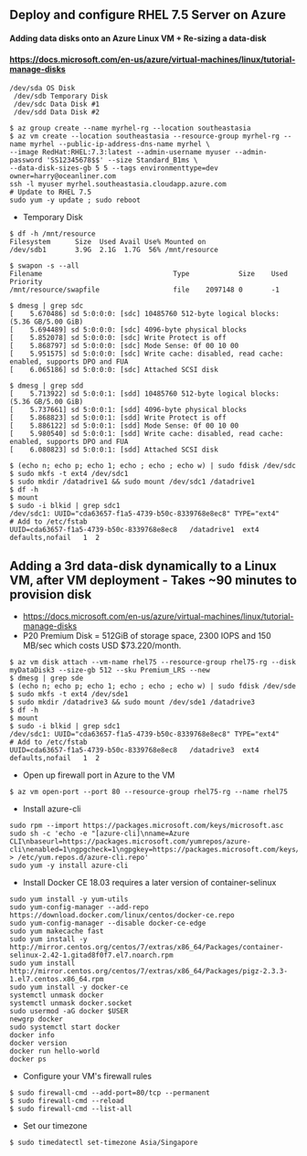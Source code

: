 ## Deploy and configure RHEL 7.5 Server on Azure
#### Adding data disks onto an Azure Linux VM + Re-sizing a data-disk
#### https://docs.microsoft.com/en-us/azure/virtual-machines/linux/tutorial-manage-disks
```
/dev/sda OS Disk
 /dev/sdb Temporary Disk
 /dev/sdc Data Disk #1
 /dev/sdd Data Disk #2
```

```
$ az group create --name myrhel-rg --location southeastasia
$ az vm create --location southeastasia --resource-group myrhel-rg --name myrhel --public-ip-address-dns-name myrhel \
--image RedHat:RHEL:7.3:latest --admin-username myuser --admin-password 'SS12345678$$' --size Standard_B1ms \
--data-disk-sizes-gb 5 5 --tags environmenttype=dev owner=harry@oceanliner.com
ssh -l myuser myrhel.southeastasia.cloudapp.azure.com
# Update to RHEL 7.5
sudo yum -y update ; sudo reboot
```

* Temporary Disk
```
$ df -h /mnt/resource
Filesystem      Size  Used Avail Use% Mounted on
/dev/sdb1       3.9G  2.1G  1.7G  56% /mnt/resource

$ swapon -s --all
Filename                                Type            Size    Used    Priority
/mnt/resource/swapfile                  file    2097148 0       -1
```

```
$ dmesg | grep sdc
[    5.670486] sd 5:0:0:0: [sdc] 10485760 512-byte logical blocks: (5.36 GB/5.00 GiB)
[    5.694489] sd 5:0:0:0: [sdc] 4096-byte physical blocks
[    5.852078] sd 5:0:0:0: [sdc] Write Protect is off
[    5.868797] sd 5:0:0:0: [sdc] Mode Sense: 0f 00 10 00
[    5.951575] sd 5:0:0:0: [sdc] Write cache: disabled, read cache: enabled, supports DPO and FUA
[    6.065186] sd 5:0:0:0: [sdc] Attached SCSI disk
```

```
$ dmesg | grep sdd
[    5.713922] sd 5:0:0:1: [sdd] 10485760 512-byte logical blocks: (5.36 GB/5.00 GiB)
[    5.737661] sd 5:0:0:1: [sdd] 4096-byte physical blocks
[    5.868823] sd 5:0:0:1: [sdd] Write Protect is off
[    5.886122] sd 5:0:0:1: [sdd] Mode Sense: 0f 00 10 00
[    5.980540] sd 5:0:0:1: [sdd] Write cache: disabled, read cache: enabled, supports DPO and FUA
[    6.080823] sd 5:0:0:1: [sdd] Attached SCSI disk
```

```
$ (echo n; echo p; echo 1; echo ; echo ; echo w) | sudo fdisk /dev/sdc
$ sudo mkfs -t ext4 /dev/sdc1
$ sudo mkdir /datadrive1 && sudo mount /dev/sdc1 /datadrive1
$ df -h
$ mount
$ sudo -i blkid | grep sdc1
/dev/sdc1: UUID="cda63657-f1a5-4739-b50c-8339768e8ec8" TYPE="ext4"
# Add to /etc/fstab
UUID=cda63657-f1a5-4739-b50c-8339768e8ec8   /datadrive1  ext4    defaults,nofail   1  2
```

## Adding a 3rd data-disk dynamically to a Linux VM, after VM deployment - Takes ~90 minutes to provision disk
* https://docs.microsoft.com/en-us/azure/virtual-machines/linux/tutorial-manage-disks
* P20 Premium Disk = 512GiB of storage space, 2300 IOPS and 150 MB/sec which costs USD $73.220/month.

```
$ az vm disk attach --vm-name rhel75 --resource-group rhel75-rg --disk myDataDisk3 --size-gb 512 --sku Premium_LRS --new
$ dmesg | grep sde
$ (echo n; echo p; echo 1; echo ; echo ; echo w) | sudo fdisk /dev/sde
$ sudo mkfs -t ext4 /dev/sde1
$ sudo mkdir /datadrive3 && sudo mount /dev/sde1 /datadrive3
$ df -h
$ mount
$ sudo -i blkid | grep sdc1
/dev/sdc1: UUID="cda63657-f1a5-4739-b50c-8339768e8ec8" TYPE="ext4"
# Add to /etc/fstab
UUID=cda63657-f1a5-4739-b50c-8339768e8ec8   /datadrive3  ext4    defaults,nofail   1  2
```

* Open up firewall port in Azure to the VM
```
$ az vm open-port --port 80 --resource-group rhel75-rg --name rhel75
```

* Install azure-cli
```
sudo rpm --import https://packages.microsoft.com/keys/microsoft.asc
sudo sh -c 'echo -e "[azure-cli]\nname=Azure CLI\nbaseurl=https://packages.microsoft.com/yumrepos/azure-cli\nenabled=1\ngpgcheck=1\ngpgkey=https://packages.microsoft.com/keys/microsoft.asc" > /etc/yum.repos.d/azure-cli.repo'
sudo yum -y install azure-cli
```

* Install Docker CE 18.03 requires a later version of container-selinux
```
sudo yum install -y yum-utils
sudo yum-config-manager --add-repo https://download.docker.com/linux/centos/docker-ce.repo
sudo yum-config-manager --disable docker-ce-edge
sudo yum makecache fast
sudo yum install -y http://mirror.centos.org/centos/7/extras/x86_64/Packages/container-selinux-2.42-1.gitad8f0f7.el7.noarch.rpm
sudo yum install http://mirror.centos.org/centos/7/extras/x86_64/Packages/pigz-2.3.3-1.el7.centos.x86_64.rpm
sudo yum install -y docker-ce
systemctl unmask docker
systemctl unmask docker.socket
sudo usermod -aG docker $USER
newgrp docker
sudo systemctl start docker
docker info
docker version
docker run hello-world
docker ps
```

* Configure your VM's firewall rules
```
$ sudo firewall-cmd --add-port=80/tcp --permanent
$ sudo firewall-cmd --reload
$ sudo firewall-cmd --list-all
```

* Set our timezone
```
$ sudo timedatectl set-timezone Asia/Singapore
```
